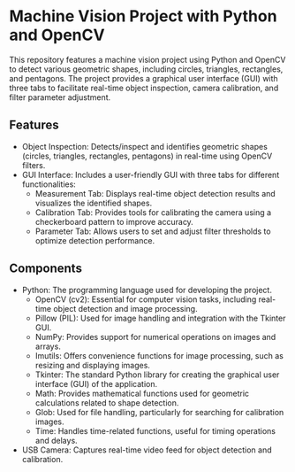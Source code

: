 # Machine Vision Project with Python and OpenCV

This repository features a machine vision project using Python and OpenCV to detect various geometric shapes, including circles, triangles, rectangles, and pentagons. The project provides a graphical user interface (GUI) with three tabs to facilitate real-time object inspection, camera calibration, and filter parameter adjustment.

## Features

- Object Inspection: Detects/inspect and identifies geometric shapes (circles, triangles, rectangles, pentagons) in real-time using OpenCV filters.
- GUI Interface: Includes a user-friendly GUI with three tabs for different functionalities:
    - Measurement Tab: Displays real-time object detection results and visualizes the identified shapes.
    - Calibration Tab: Provides tools for calibrating the camera using a checkerboard pattern to improve accuracy.
    - Parameter Tab: Allows users to set and adjust filter thresholds to optimize detection performance.


## Components

- Python: The programming language used for developing the project.
    - OpenCV (cv2): Essential for computer vision tasks, including real-time object detection and image processing.
    - Pillow (PIL): Used for image handling and integration with the Tkinter GUI.
    - NumPy: Provides support for numerical operations on images and arrays.
    - Imutils: Offers convenience functions for image processing, such as resizing and displaying images.
    - Tkinter: The standard Python library for creating the graphical user interface (GUI) of the application.
    - Math: Provides mathematical functions used for geometric calculations related to shape detection.
    - Glob: Used for file handling, particularly for searching for calibration images.
    - Time: Handles time-related functions, useful for timing operations and delays.
- USB Camera: Captures real-time video feed for object detection and calibration.
